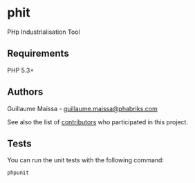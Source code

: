 phit
====

PHp Industrialisation Tool


Requirements
------------

PHP 5.3+


Authors
-------

Guillaume Maïssa - <guillaume.maissa@phabriks.com>

See also the list of [contributors](https://github.com/phit-project/phit/contributors) who participated in this project.

Tests
-----

You can run the unit tests with the following command:

    phpunit

